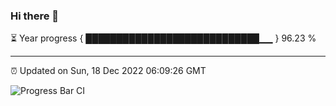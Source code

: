 ### Hi there 👋

⏳ Year progress { ████████████████████████████▁▁ } 96.23 %

---

⏰ Updated on Sun, 18 Dec 2022 06:09:26 GMT

![Progress Bar CI](https://github.com/Shyam-Makwana/GitHub-Actions-Demo/workflows/Progress%20Bar%20CI/badge.svg)
